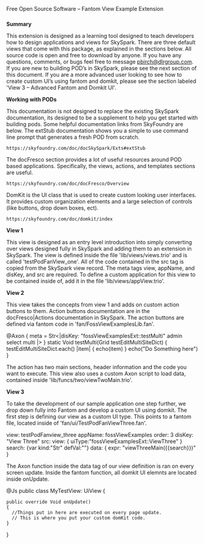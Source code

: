 Free Open Source Software – Fantom View Example Extension
###

**Summary**

This extension is designed as a learning tool designed to teach developers how to design applications and views for SkySpark.  There are three default views that come with this package, as explained in the sections below.  All source code is open and free to download by anyone.  If you have any questions, comments, or bugs feel free to message pbirch@dlrgroup.com.  
If you are new to building POD’s in SkySpark, please see the next section of this document.  If you are a more advanced user looking to see how to create custom UI’s using fantom and domkit, please see the section labeled 'View 3 – Advanced Fantom and Domkit UI'.

**Working with PODs**

This documentation is not designed to replace the existing SkySpark documentation, its designed to be a supplement to help you get started with building pods.  Some helpful documentation links from SkyFoundry are below.
The extStub documentation shows you a simple to use command line prompt that generates a fresh POD from scratch.

`https://skyfoundry.com/doc/docSkySpark/Exts#extStub`

The docFresco section provides a lot of useful resources around POD based applications.  Specifically, the views, actions, and templates sections are useful.

`https://skyfoundry.com/doc/docFresco/Overview`

DomKit is the UI class that is used to create custom looking user interfaces.  It provides custom organization elements and a large selection of controls (like buttons, drop down boxes, ect).

`https://skyfoundry.com/doc/domkit/index`

**View 1**

This view is designed as an entry level introduction into simply converting over views designed fully in SkySpark and adding them to an extension in SkySpark.  The view is defined inside the file 'lib/views/views.trio' and is called 'testPodFanView_one'.  All of the code contained in the src tag is copied from the SkySpark view record.  The meta tags view, appName, and disKey, and src are required. 
To define a custom application for this view to be contained inside of, add it in the file 'lib/views/appView.trio'.

**View 2**

This view takes the concepts from view 1 and adds on custom action buttons to them.  Action buttons documentation are in the docFresco|Actions documentation in SkySpark.  The action buttons are defined via fantom code in 'fan/FossViewExamplesLib.fan'.
  
  @Axon { meta =
  Str<|disKey: "fossViewExamplesExt::testMulti"
       admin
       select
       multi
       |> }
  static Void testMulti(Grid testEditMultiSiteDict)
  {
    testEditMultiSiteDict.each() |item|
    {
      echo(item)
    }
    echo("Do Something here")
  }

The action has two main sections, header information and the code you want to execute.
This view also uses a custom Axon script to load data, contained inside 'lib/funcs/two/viewTwoMain.trio'.

**View 3**

To take the development of our sample application one step further, we drop down fully into Fantom and develop a custom UI using domkit.  The first step is defining our view as a custom UI type.  This points to a fantom file, located inside of 'fan/ui/TestPodFanViewThree.fan'.

  view: testPodFanview_three
  appName: fossViewExamples
  order: 3
  disKey: "View Three"
  src:
    view: { uiType:"fossViewExamplesExt::ViewThree" }
    search: {var kind:"Str" defVal:""}
    data: { expr: "viewThreeMain({{search}})" }

The Axon function inside the data tag of our view definition is ran on every screen update.  Inside the fantom function, all domkit UI elemnts are located inside onUpdate.

  @Js
  public class MyTestView: UiView 
  {
  
    public override Void onUpdate() 
    {
      //Things put in here are executed on every page update.
      // This is where you put your custom domKit code.
    }

  }

